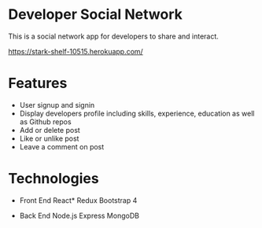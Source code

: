# Developer Social Network
This is a social network app for developers to share and interact.

https://stark-shelf-10515.herokuapp.com/

# Features
* User signup and signin
* Display developers profile including skills, experience, education as well as Github repos
* Add or delete post
* Like or unlike post
* Leave a comment on post

# Technologies
* Front End
React*
Redux
Bootstrap 4

* Back End
Node.js
Express
MongoDB

